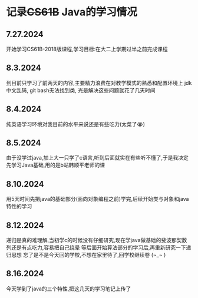 # 记录~~CS61B~~ Java的学习情况

## 7.27.2024
开始学习CS61B-2018版课程,学习目标:在大二上学期过半之前完成课程
## 8.3.2024
到目前只学习了前两天的内容,主要精力浪费在对教学模式的熟悉和配置环境上
jdk中文乱码, git bash无法找到类, 光是解决这些问题就花了几天时间
## 8.4.2024
纯英语学习环境对我目前的水平来说还是有些吃力(太菜了😭)
## 8.5.2024
由于没学过java,加上大一只学了c语言,听到后面就实在有些听不懂了,于是我决定先学习Java基础,用的是b站韩顺平老师的课
## 8.10.2024
用5天时间先把java的基础部分(面向对象编程之前)学完,后续开始类与对象和java特性的学习
## 8.12.2024
递归是真的难理解,当初学c的时候没有仔细研究,现在学java做基础的斐波那契数列还是有点吃力,容易把自己绕晕
等后面开始算法部分的学习后,再重新研究一下递归思想
忘了是不是今天回的学校,不想在家里待了,回学校继续卷 (¬_¬ )
## 8.16.2024
今天学到了java的三个特性,把这几天的学习笔记上传了
